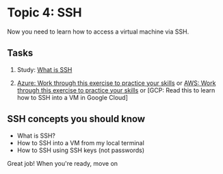 # Topic 4: SSH

Now you need to learn how to access a virtual machine via SSH.

## Tasks

1. Study: [What is SSH](https://www.cloudflare.com/learning/access-management/what-is-ssh/)

1. [Azure: Work through this exercise to practice your skills](https://learn.microsoft.com/training/modules/develop-on-remote-machine/) or [AWS: Work through this exercise to practice your skills](https://docs.aws.amazon.com/AWSEC2/latest/UserGuide/connect-linux-inst-ssh.html) or [GCP: Read this to learn how to SSH into a VM in Google Cloud]

## SSH concepts you should know

- What is SSH?
- How to SSH into a VM from my local terminal
- How to SSH using SSH keys (not passwords)

Great job! When you're ready, move on
